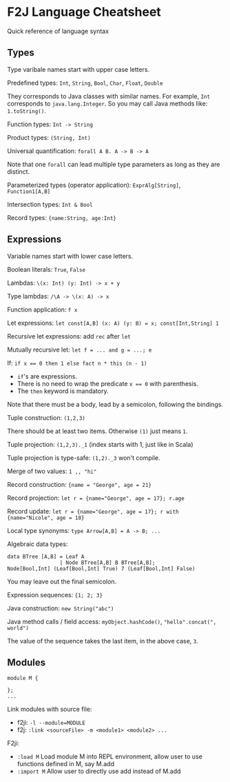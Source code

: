 # F2J Language Cheatsheet

Quick reference of language syntax

## Types

Type varibale names start with upper case letters.

Predefined types: `Int`, `String`, `Bool`, `Char`, `Float`, `Double`

They corresponds to Java classes with similar names. For example, `Int`
corresponds to `java.lang.Integer`. So you may call Java methods like:
`1.toString()`.

Function types: `Int -> String`

Product types: `(String, Int)`

Universal quantification: `forall A B. A -> B -> A`

Note that one `forall` can lead multiple type parameters as long as they are distinct.

Parameterized types (operator application): `ExprAlg[String]`, `Function1[A,B]`

Intersection types: `Int & Bool`

Record types: `{name:String, age:Int}`

## Expressions

Variable names start with lower case letters.

Boolean literals: `True`, `False`

Lambdas: `\(x: Int) (y: Int) -> x + y`

Type lambdas: `/\A -> \(x: A) -> x`

Function application: `f x`

Let expressions: `let const[A,B] (x: A) (y: B) = x; const[Int,String] 1`

Recursive let expressions: add `rec` after `let`

Mutually recursive let: `let f = ... and g = ...; e`

If: `if x == 0 then 1 else fact n * this (n - 1)`

* `if`'s are expressions.
* There is no need to wrap the predicate `x == 0` with parenthesis.
* The `then` keyword is mandatory.

Note that there must be a body, lead by a semicolon, following the bindings.

Tuple construction: `(1,2,3)`

There should be at least two items. Otherwise `(1)` just means `1`.

Tuple projection: `(1,2,3)._1` (index starts with 1, just like in Scala)

Tuple projection is type-safe: `(1,2)._3` won't compile.

Merge of two values: `1 ,, "hi"`

Record construction: `{name = "George", age = 21}`

Record projection: `let r = {name="George", age = 17}; r.age`

Record update: `let r = {name="George", age = 17}; r with {name="Nicole", age = 18}`

Local type synonyms: `type Arrow[A,B] = A -> B; ...`

Algebraic data types:
```
data BTree [A,B] = Leaf A
                 | Node BTree[A,B] B BTree[A,B];
Node[Bool,Int] (Leaf[Bool,Int] True) 7 (Leaf[Bool,Int] False)
```
You may leave out the final semicolon.

Expression sequences: `{1; 2; 3}`

Java construction: `new String("abc")`

Java method calls / field access: `myObject.hashCode()`, `"hello".concat(", world")`

The value of the sequence takes the last item, in the above case, `3`.

## Modules

```
module M {

};
...
```
Link modules with source file:
- f2ji: ```-l --module=MODULE```
- f2j: ```:link <sourceFile> -m <module1> <module2> ...```

F2ji:
- ```:load M``` Load module M into REPL environment, allow user to use functions defined in M, say M.add
- ```:import M``` Allow user to directly use add instead of M.add
